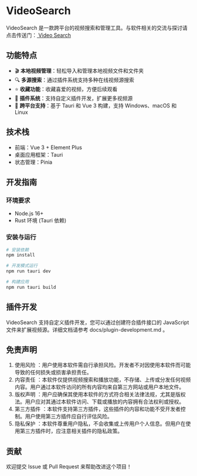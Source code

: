# VideoSearch

VideoSearch 是一款跨平台的视频搜索和管理工具。与软件相关的交流与探讨请点击传送门：[ Video Search](https://pd.qq.com/g/pd74066781)

## 功能特点

- 🎬 **本地视频管理**：轻松导入和管理本地视频文件和文件夹
- 🔍 **多源搜索**：通过插件系统支持多种在线视频源搜索
- ⭐ **收藏功能**：收藏喜爱的视频，方便后续观看
- 🧩 **插件系统**：支持自定义插件开发，扩展更多视频源
- 📱 **跨平台支持**：基于 Tauri 和 Vue 3 构建，支持 Windows、macOS 和 Linux

## 技术栈

- 前端：Vue 3 + Element Plus
- 桌面应用框架：Tauri
- 状态管理：Pinia

## 开发指南

### 环境要求

- Node.js 16+
- Rust 环境 (Tauri 依赖)

### 安装与运行

```bash
# 安装依赖
npm install

# 开发模式运行
npm run tauri dev

# 构建应用
npm run tauri build
```

## 插件开发

VideoSearch 支持自定义插件开发，您可以通过创建符合插件接口的 JavaScript 文件来扩展视频源。详细文档请参考 docs/plugin-development.md 。

## 免责声明

1. 使用风险 ：用户使用本软件需自行承担风险。开发者不对因使用本软件而可能导致的任何损失或损害承担责任。
2. 内容责任 ：本软件仅提供视频搜索和播放功能，不存储、上传或分发任何视频内容。用户通过本软件访问的所有内容均来自第三方网站或用户本地文件。
3. 版权声明 ：用户应确保其使用本软件的方式符合相关法律法规，尤其是版权法。用户应对其通过本软件访问、下载或播放的内容拥有合法权利或授权。
4. 第三方插件 ：本软件支持第三方插件，这些插件的内容和功能不受开发者控制。用户使用第三方插件应自行评估风险。
5. 隐私保护 ：本软件尊重用户隐私，不会收集或上传用户个人信息。但用户在使用第三方插件时，应注意相关插件的隐私政策。

## 贡献

欢迎提交 Issue 或 Pull Request 来帮助改进这个项目！
